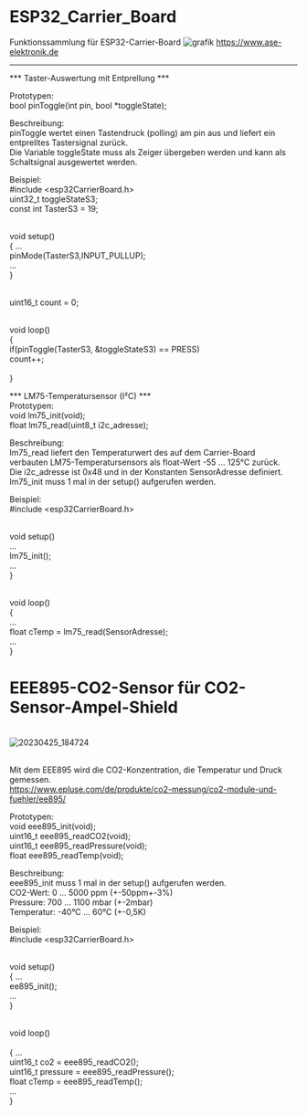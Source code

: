 # ESP32_Carrier_Board
 Funktionssammlung für ESP32-Carrier-Board
![grafik](https://user-images.githubusercontent.com/24614659/197691402-ae8d4d87-3673-4bed-a442-19f261159832.png)
https://www.ase-elektronik.de

-------------------------------------------------------------------
*** Taster-Auswertung mit Entprellung ***

Prototypen:
<br>   bool pinToggle(int pin, bool *toggleState);

Beschreibung:
<br>pinToggle wertet einen Tastendruck (polling) am pin aus und
liefert ein entprelltes Tastersignal zurück.
<br>Die Variable toggleState muss als Zeiger übergeben werden und
kann als Schaltsignal ausgewertet werden.

Beispiel: 
  <br>#include <esp32CarrierBoard.h>
  <br>uint32_t toggleStateS3;
  <br>const int TasterS3 = 19;

  <br>void setup()
  <br>{ ...
   <br> pinMode(TasterS3,INPUT_PULLUP);
   <br> ...
  <br>}

 <br> uint16_t count = 0;

  <br>void loop()
  <br>{
    <br>if(pinToggle(TasterS3, &toggleStateS3) == PRESS)
      <br>count++;  
  <br>}

*** LM75-Temperatursensor (I²C) ***
<br>Prototypen:
<br>    void  lm75_init(void);
<br>    float lm75_read(uint8_t i2c_adresse);
 
Beschreibung:
<br>lm75_read liefert den Temperaturwert des auf dem Carrier-Board
<br>verbauten LM75-Temperatursensors als float-Wert -55 ... 125°C zurück.
<br>Die i2c_adresse ist 0x48 und in der Konstanten SensorAdresse definiert.
<br>lm75_init muss 1 mal in der setup() aufgerufen werden.

Beispiel: 
<br>  #include <esp32CarrierBoard.h>

<br>  void setup()
<br>    ...
<br>    lm75_init();
<br>    ...
<br>  }

<br>  void loop()
<br>  {
<br>    ...
<br>    float cTemp = lm75_read(SensorAdresse);
<br>    ...
<br>  }

# EEE895-CO2-Sensor für CO2-Sensor-Ampel-Shield
<br>![20230425_184724](https://user-images.githubusercontent.com/24614659/234347802-9cfc7fbd-2dfb-4f09-8f7a-93c3eb24550e.jpg)

<br>Mit dem EEE895 wird die CO2-Konzentration, die Temperatur und Druck gemessen.
<br>https://www.epluse.com/de/produkte/co2-messung/co2-module-und-fuehler/ee895/ 

Prototypen:
<br>  void  eee895_init(void);
<br>  uint16_t eee895_readCO2(void);
<br>  uint16_t eee895_readPressure(void);
<br>  float eee895_readTemp(void); 

Beschreibung:
<br>  eee895_init muss 1 mal in der setup() aufgerufen werden.
<br>  CO2-Wert: 0 ... 5000 ppm (+-50ppm+-3%)
<br>  Pressure: 700 ... 1100 mbar (+-2mbar)
<br>  Temperatur:  -40°C ... 60°C (+-0,5K)
  
Beispiel: 
<br>  #include <esp32CarrierBoard.h>

<br>  void setup()
<br>  { ...
<br>    ee895_init();
<br>    ...
<br>  }

<br> void loop()<br>
<br>  { ...
<br>    uint16_t co2 = eee895_readCO2();
<br>    uint16_t pressure = eee895_readPressure();
<br>    float cTemp = eee895_readTemp();
<br>    ...
<br>  }
